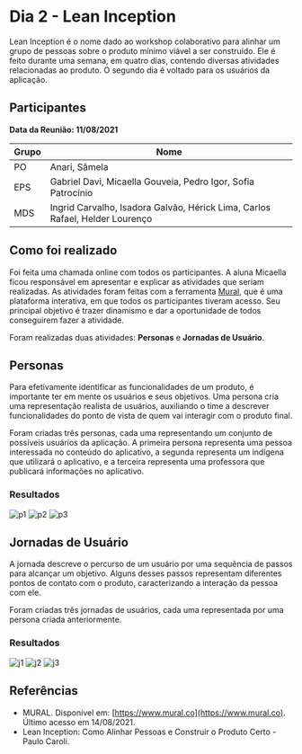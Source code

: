 # Dia 2 - Lean Inception 

Lean Inception é o nome dado ao workshop colaborativo para alinhar um grupo de pessoas sobre o produto mínimo viável a ser construído. Ele é feito durante uma semana, em quatro dias, contendo diversas atividades relacionadas ao produto. O segundo dia é voltado para os usuários da aplicação.

## Participantes
**Data da Reunião: 11/08/2021**

| Grupo | Nome |
|-------|------|
| PO | Anari, Sâmela |
| EPS | Gabriel Davi, Micaella Gouveia, Pedro Igor, Sofia Patrocínio |
| MDS | Ingrid Carvalho, Isadora Galvão, Hérick Lima, Carlos Rafael, Helder Lourenço|


## Como foi realizado
Foi feita uma chamada online com todos os participantes. A aluna Micaella ficou responsável em apresentar e explicar as atividades que seriam realizadas. As atividades foram feitas com a ferramenta [Mural](https://www.mural.co), que é uma plataforma interativa, em que todos os participantes tiveram acesso. Seu principal objetivo é trazer dinamismo e dar a oportunidade de todos conseguirem fazer a atividade.

Foram realizadas duas atividades: **Personas** e **Jornadas de Usuário**.

## Personas
Para efetivamente identificar as funcionalidades de um produto, é importante ter em mente os usuários e seus objetivos. Uma persona cria uma representação realista de usuários, auxiliando o time a descrever funcionalidades do ponto de vista de quem vai interagir com o produto final.

Foram criadas três personas, cada uma representando um conjunto de possíveis usuários da aplicação. A primeira persona representa uma pessoa interessada no conteúdo do aplicativo, a segunda representa um indígena que utilizará o aplicativo, e a terceira representa uma professora que publicará informações no aplicativo.

### **Resultados**
![p1](../img/lean/dia2/persona1.png)
![p2](../img/lean/dia2/persona2.png)
![p3](../img/lean/dia2/persona3.png)

## Jornadas de Usuário
A jornada descreve o percurso de um usuário por uma sequência de passos para alcançar um objetivo. Alguns desses passos representam diferentes pontos de contato com o produto, caracterizando a interação da pessoa com ele.

Foram criadas três jornadas de usuários, cada uma representada por uma persona criada anteriormente.

### **Resultados**
![j1](../img/lean/dia2/jornada1.png)
![j2](../img/lean/dia2/jornada2.png)
![j3](../img/lean/dia2/jornada3.png)

## Referências
* MURAL. Disponível em: [https://www.mural.co](https://www.mural.co). Último acesso em 14/08/2021.
* Lean Inception: Como Alinhar Pessoas e Construir o Produto Certo - Paulo Caroli.